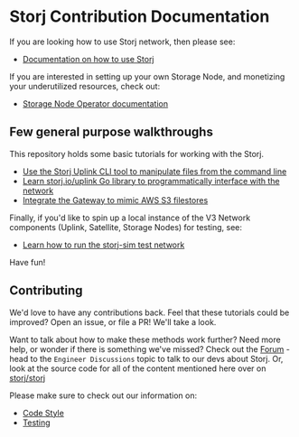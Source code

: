 # Storj Contribution Documentation

If you are looking how to use Storj network, then please see:
- [Documentation on how to use Storj](https://docs.storj.io/dcs/)

If you are interested in setting up your own Storage Node, and monetizing your underutilized resources, check out:
- [Storage Node Operator documentation](https://docs.storj.io/node/)

## Few general purpose walkthroughs

This repository holds some basic tutorials for working with the Storj.

- [Use the Storj Uplink CLI tool to manipulate files from the command line](Uplink-CLI)
- [Learn storj.io/uplink Go library to programmatically interface with the network](Libuplink-Walkthrough)
- [Integrate the Gateway to mimic AWS S3 filestores](S3-Gateway)

Finally, if you'd like to spin up a local instance of the V3 Network components (Uplink, Satellite, Storage Nodes) for testing, see:
- [Learn how to run the storj-sim test network](Test-network)

Have fun!

## Contributing

We'd love to have any contributions back. Feel that these tutorials could be improved? Open an issue, or file a PR! We'll take a look.

Want to talk about how to make these methods work further? Need more help, or wonder if there is something we've missed? Check out the [Forum](https://forum.storj.io/) - head to the `Engineer Discussions` topic to talk to our devs about Storj. Or, look at the source code for all of the content mentioned here over on [storj/storj](https://github.com/storj/storj)

Please make sure to check out our information on:

* [Code Style](code/Style.md)
* [Testing](code/Testing.md)
